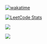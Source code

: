 [![wakatime](https://wakatime.com/badge/user/ddad2840-c8ce-4174-b584-e390bdb7f01d.svg)](https://wakatime.com/@mattsears18)

[![LeetCode Stats](https://leetcode.card.workers.dev/mattsears18?theme=auto&font=baloo)](https://leetcode.com/mattsears18)

[![](https://github-readme-stats.vercel.app/api/wakatime?username=mattsears18&layout=compact&theme=dark&langs_count=20)](https://wakatime.com/@mattsears18)

[![](https://github-readme-stats.vercel.app/api?username=mattsears18&count_private=true&include_all_commits=true&show_icons=true&theme=dark&show=review,prs_merged,prs_merged_percentage)](https://wakatime.com/@mattsears18)
